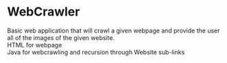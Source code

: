 # WebCrawler
Basic web application that will crawl a given webpage and provide the user all of the images of the given website.  
HTML for webpage  
Java for webcrawling and recursion through Website sub-links  
